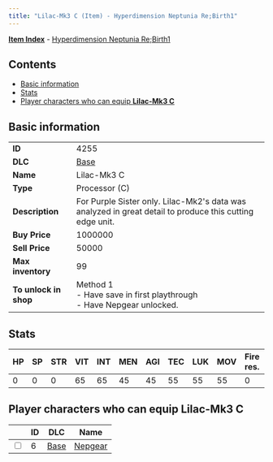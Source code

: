 ```yaml
---
title: "Lilac-Mk3 C (Item) - Hyperdimension Neptunia Re;Birth1"
---
```


[**Item Index**](/neptunia/rb1/item/index.html) - [Hyperdimension Neptunia Re;Birth1](/neptunia/rb1)

## Contents

- [Basic information](#basic-information)
- [Stats](#stats)
- [Player characters who can equip **Lilac-Mk3 C**](#player-characters-who-can-equip-lilac-mk3-c)

## Basic information

|   |   |
| -- | -- |
| **ID** | 4255 |
| **DLC** | [Base](/neptunia/rb1/dlc/1-base.html) |
| **Name** | Lilac-Mk3 C |
| **Type** | Processor (C) |
| **Description** | For Purple Sister only. Lilac-Mk2's data was analyzed in great detail to produce this cutting edge unit. |
| **Buy Price** | 1000000 |
| **Sell Price** | 50000 |
| **Max inventory** | 99 |
| **To unlock in shop** | Method 1<br />- Have save in first playthrough<br />- Have Nepgear unlocked. |


## Stats

| HP | SP | STR | VIT | INT | MEN | AGI | TEC | LUK | MOV | Fire res. | Ice res. | Wind res. | Lightning res. |
| -- | -- | --- | --- | --- | --- | --- | --- | --- | --- | --------- | -------- | --------- | -------------- |
| 0 | 0 | 0 | 65 | 65 | 45 | 45 | 55 | 55 | 55 | 0 | 0 | 0 | 0 |


## Player characters who can equip **Lilac-Mk3 C**

|    | ID | DLC | Name |
| -- | -- | --- | ---- |
| <input type="checkbox" id="rb1-player-1-6" class="trackbox" /> | 6 | [Base](/neptunia/rb1/dlc/1-base.html) | [Nepgear](/neptunia/rb1/player/1-6-nepgear.html) |
